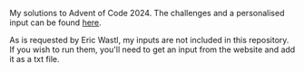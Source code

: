 My solutions to Advent of Code 2024. The challenges and a personalised input can be found [here](https://adventofcode.com/2024).

As is requested by Eric Wastl, my inputs are not included in this repository. If you wish to run them, you'll need to get an input from the website and add it as a txt file.
